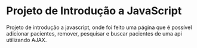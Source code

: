 # Projeto de Introdução a JavaScript
Projeto de introdução a javascript, onde foi feito uma página que é possível adicionar pacientes, remover, pesquisar e buscar pacientes de uma api utilizando AJAX.
